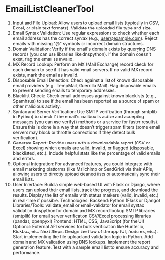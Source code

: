 # EmailListCleanerTool


1. Input and File Upload:
Allow users to upload email lists (typically in CSV, Excel, or plain text formats).
Validate the uploaded file type and size.
2. Email Syntax Validation:
Use regular expressions to check whether each email address has the correct syntax (e.g., user@example.com).
Reject emails with missing "@" symbols or incorrect domain structures.
3. Domain Validation:
Verify if the email's domain exists by querying DNS records (you can use libraries like dnspython).
If the domain doesn't exist, flag the email as invalid.
4. MX Record Lookup:
Perform an MX (Mail Exchange) record check for each domain to see if it has valid email servers.
If no valid MX record exists, mark the email as invalid.
5. Disposable Email Detection:
Check against a list of known disposable email providers (e.g., TempMail, Guerrilla Mail).
Flag disposable emails to prevent sending emails to temporary addresses.
6. Blacklist Check:
Check email addresses against known blacklists (e.g., Spamhaus) to see if the email has been reported as a source of spam or other malicious activity.
7. Syntax and Server Verification:
Use SMTP verification (through smtplib in Python) to check if the email's mailbox is active and accepting messages (you can use verify() methods or a service for faster results).
Ensure this is done in a way that doesn’t trigger spam filters (some email servers may block or throttle connections if they detect bulk verification).
8. Generate Report:
Provide users with a downloadable report (CSV or Excel) showing which emails are valid, invalid, or flagged (disposable, blacklisted, etc.).
Include helpful stats like the percentage of valid emails and errors.
9. Optional Integration:
For advanced features, you could integrate with email marketing platforms (like Mailchimp or SendGrid) via their APIs, allowing users to directly upload cleaned lists or automatically sync their email lists.
10. User Interface:
Build a simple web-based UI with Flask or Django, where users can upload their email lists, track the progress, and download the results.
Display the list of emails with status markers (valid, invalid, etc.) in real-time if possible.
Technologies:
Backend: Python (Flask or Django)
Libraries/Tools:
validate_email or email-validator for email syntax validation
dnspython for domain and MX record lookup
SMTP libraries (smtplib) for email server verification
CSV/Excel processing libraries (pandas, openpyxl)
Frontend: HTML, CSS, JavaScript (for the UI)
Optional: External API services for bulk verification like Hunter.io, Kickbox, etc.
Next Steps:
Design the flow of the app (UI, features, etc.).
Start implementing the file upload and validation logic in Python.
Add domain and MX validation using DNS lookups.
Implement the report generation feature.
Test with a sample email list to ensure accuracy and performance.

